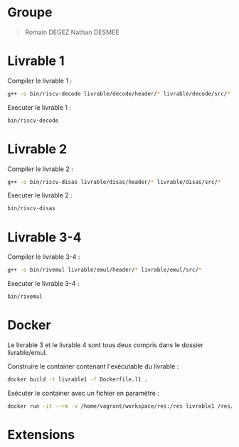 # Groupe

>Romain DEGEZ
>Nathan DESMEE

# Livrable 1

Compiler le livrable 1 :

```bash
g++ -o bin/riscv-decode livrable/decode/header/* livrable/decode/src/*
```

Executer le livrable 1 :

```bash
bin/riscv-decode
```

# Livrable 2

Compiler le livrable 2 :

```bash
g++ -o bin/riscv-disas livrable/disas/header/* livrable/disas/src/*
```

Executer le livrable 2 :

```bash
bin/riscv-disas
```

# Livrable 3-4

Compiler le livrable 3-4 :

```bash
g++ -o bin/rivemul livrable/emul/header/* livrable/emul/src/*
```

Executer le livrable 3-4 :

```bash
bin/rivemul
```


# Docker 

Le livrable 3 et le livrable 4 sont tous deux compris dans le dossier livrable/emul.

Construire le container contenant l'exécutable du livrable :

```bash
docker build -t livrable1 -f Dockerfile.l1 .
```

Exécuter le container avec un fichier en paramètre :

```bash
docker run -it --rm -v /home/vagrant/workspace/res:/res livrable1 /res/binary_format.bin
```

# Extensions

